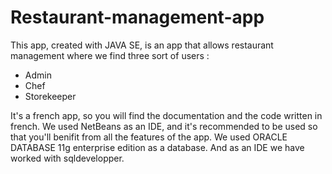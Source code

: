 # Restaurant-management-app

This app, created with JAVA SE, is an app that allows restaurant management where we find three sort of users : 
- Admin
- Chef
- Storekeeper

It's a french app, so you will find the documentation and the code written in french.
We used NetBeans as an IDE, and it's recommended to be used so that you'll benifit from all the features of the app.
We used ORACLE DATABASE 11g enterprise edition as a database. And as an IDE we have worked with sqldevelopper.
